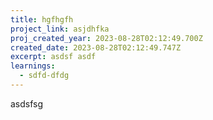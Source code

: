 ```yaml
---
title: hgfhgfh
project_link: asjdhfka
proj_created_year: 2023-08-28T02:12:49.700Z
created_date: 2023-08-28T02:12:49.747Z
excerpt: asdsf asdf
learnings:
  - sdfd-dfdg
---
```

asdsfsg
